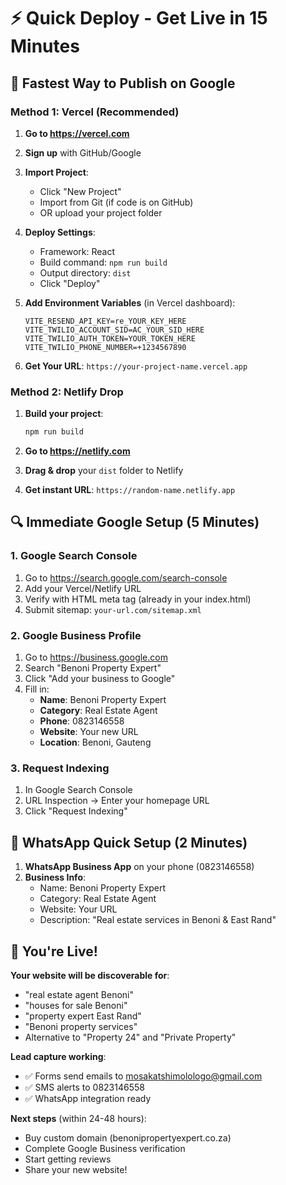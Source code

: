 # ⚡ Quick Deploy - Get Live in 15 Minutes

## 🚀 Fastest Way to Publish on Google

### Method 1: Vercel (Recommended)

1. **Go to https://vercel.com**
2. **Sign up** with GitHub/Google
3. **Import Project**:
   - Click "New Project"
   - Import from Git (if code is on GitHub)
   - OR upload your project folder

4. **Deploy Settings**:
   - Framework: React
   - Build command: `npm run build`
   - Output directory: `dist`
   - Click "Deploy"

5. **Add Environment Variables** (in Vercel dashboard):
   ```
   VITE_RESEND_API_KEY=re_YOUR_KEY_HERE
   VITE_TWILIO_ACCOUNT_SID=AC_YOUR_SID_HERE
   VITE_TWILIO_AUTH_TOKEN=YOUR_TOKEN_HERE
   VITE_TWILIO_PHONE_NUMBER=+1234567890
   ```

6. **Get Your URL**: `https://your-project-name.vercel.app`

### Method 2: Netlify Drop

1. **Build your project**:
   ```bash
   npm run build
   ```

2. **Go to https://netlify.com**
3. **Drag & drop** your `dist` folder to Netlify
4. **Get instant URL**: `https://random-name.netlify.app`

## 🔍 Immediate Google Setup (5 Minutes)

### 1. Google Search Console
1. Go to https://search.google.com/search-console
2. Add your Vercel/Netlify URL
3. Verify with HTML meta tag (already in your index.html)
4. Submit sitemap: `your-url.com/sitemap.xml`

### 2. Google Business Profile
1. Go to https://business.google.com
2. Search "Benoni Property Expert"
3. Click "Add your business to Google"
4. Fill in:
   - **Name**: Benoni Property Expert
   - **Category**: Real Estate Agent  
   - **Phone**: 0823146558
   - **Website**: Your new URL
   - **Location**: Benoni, Gauteng

### 3. Request Indexing
1. In Google Search Console
2. URL Inspection → Enter your homepage URL
3. Click "Request Indexing"

## 📱 WhatsApp Quick Setup (2 Minutes)

1. **WhatsApp Business App** on your phone (0823146558)
2. **Business Info**:
   - Name: Benoni Property Expert
   - Category: Real Estate Agent
   - Website: Your URL
   - Description: "Real estate services in Benoni & East Rand"

## 🎯 You're Live!

**Your website will be discoverable for**:
- "real estate agent Benoni"
- "houses for sale Benoni" 
- "property expert East Rand"
- "Benoni property services"
- Alternative to "Property 24" and "Private Property"

**Lead capture working**:
- ✅ Forms send emails to mosakatshimolologo@gmail.com
- ✅ SMS alerts to 0823146558
- ✅ WhatsApp integration ready

**Next steps** (within 24-48 hours):
- Buy custom domain (benonipropertyexpert.co.za)
- Complete Google Business verification
- Start getting reviews
- Share your new website!